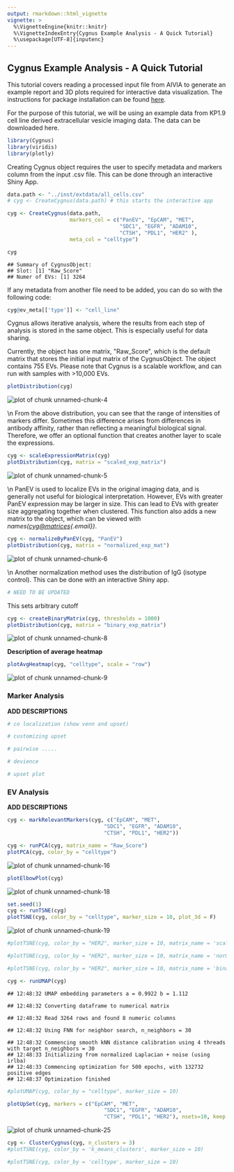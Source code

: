 ```yaml
---
output: rmarkdown::html_vignette
vignette: >
  %\VignetteEngine{knitr::knitr}
  %\VignetteIndexEntry{Cygnus Example Analysis - A Quick Tutorial}
  %\usepackage[UTF-8]{inputenc}
---
```


## Cygnus Example Analysis - A Quick Tutorial

This tutorial covers reading a processed input file from AIVIA to generate an example report and 3D plots required for interactive data visualization. The instructions for package installation can be found <a href=https://yeinchung.github.io/Cygnus/>here</a>.

For the purpose of this tutorial, we will be using an example data from KP1.9 cell line derived extracellular vesicle imaging data. The data can be downloaded here.




``` r
library(Cygnus)
library(viridis)
library(plotly)
```

Creating Cygnus object requires the user to specify metadata and markers column from the input .csv file. This can be done through an interactive Shiny App.


``` r
data.path <- "../inst/extdata/all_cells.csv" 
# cyg <- CreateCygnus(data.path) # this starts the interactive app

cyg <- CreateCygnus(data.path,
                    markers_col = c("PanEV", "EpCAM", "MET",
                                    "SDC1", "EGFR", "ADAM10",
                                    "CTSH", "PDL1", "HER2" ),
                    meta_col = "celltype")

cyg
```

```
## Summary of CygnusObject:
## Slot: [1] "Raw_Score"
## Numer of EVs: [1] 3264
```

If any metadata from another file need to be added, you can do so with the following code:


``` r
cyg@ev_meta[['type']] <- "cell_line"
```

Cygnus allows iterative analysis, where the results from each step of analysis is stored in the same object. This is especially useful for data sharing.

Currently, the object has one matrix, "Raw_Score", which is the default matrix that stores the initial input matrix of the CygnusObject. The object contains 755 EVs. Please note that Cygnus is a scalable workflow, and can run with samples with \>10,000 EVs.


``` r
plotDistribution(cyg)
```

![plot of chunk unnamed-chunk-4](figure/unnamed-chunk-4-1.png)

\n From the above distribution, you can see that the range of intensities of markers differ. Sometimes this difference arises from differences in antibody affinity, rather than reflecting a meaningful biological signal. Therefore, we offer an optional function that creates another layer to scale the expressions.


``` r
cyg <- scaleExpressionMatrix(cyg)
plotDistribution(cyg, matrix = "scaled_exp_matrix")
```

![plot of chunk unnamed-chunk-5](figure/unnamed-chunk-5-1.png)

\n PanEV is used to localize EVs in the original imaging data, and is generally not useful for biological interpretation. However, EVs with greater PanEV expression may be larger in size. This can lead to EVs with greater size aggregating together when clustered. This function also adds a new matrix to the object, which can be viewed with *names([cyg\@matrices](mailto:cyg@matrices){.email})*.


``` r
cyg <- normalizeByPanEV(cyg, "PanEV") 
plotDistribution(cyg, matrix = "normalized_exp_mat")
```

![plot of chunk unnamed-chunk-6](figure/unnamed-chunk-6-1.png)

\n Another normalization method uses the distribution of IgG (isotype control). This can be done with an interactive Shiny app.


``` r
# NEED TO BE UPDATED
```

This sets arbitrary cutoff


``` r
cyg <- createBinaryMatrix(cyg, thresholds = 1000)
plotDistribution(cyg, matrix = "binary_exp_matrix")
```

![plot of chunk unnamed-chunk-8](figure/unnamed-chunk-8-1.png)

**Description of average heatmap**


``` r
plotAvgHeatmap(cyg, "celltype", scale = "row")
```

![plot of chunk unnamed-chunk-9](figure/unnamed-chunk-9-1.png)

### Marker Analysis

**ADD DESCRIPTIONS**


``` r
# co localization (show venn and upset)
```


``` r
# customizing upset
```


``` r
# pairwise .....
```


``` r
# devience
```


``` r
# upset plot
```

### EV Analysis

**ADD DESCRIPTIONS**


``` r
cyg <- markRelevantMarkers(cyg, c("EpCAM", "MET",
                               "SDC1", "EGFR", "ADAM10",
                               "CTSH", "PDL1", "HER2")) 
```


``` r
cyg <- runPCA(cyg, matrix_name = "Raw_Score") 
plotPCA(cyg, color_by = "celltype")
```

![plot of chunk unnamed-chunk-16](figure/unnamed-chunk-16-1.png)




``` r
plotElbowPlot(cyg)
```

![plot of chunk unnamed-chunk-18](figure/unnamed-chunk-18-1.png)


``` r
set.seed(1)
cyg <- runTSNE(cyg)
plotTSNE(cyg, color_by = "celltype", marker_size = 10, plot_3d = F)
```

![plot of chunk unnamed-chunk-19](figure/unnamed-chunk-19-1.png)


``` r
#plotTSNE(cyg, color_by = "HER2", marker_size = 10, matrix_name = 'scaled_exp_matrix')
```


``` r
#plotTSNE(cyg, color_by = "HER2", marker_size = 10, matrix_name = 'normalized_exp_mat')
```


``` r
#plotTSNE(cyg, color_by = "HER2", marker_size = 10, matrix_name = 'binary_exp_matrix')
```


``` r
cyg <- runUMAP(cyg)
```

```
## 12:48:32 UMAP embedding parameters a = 0.9922 b = 1.112
```

```
## 12:48:32 Converting dataframe to numerical matrix
```

```
## 12:48:32 Read 3264 rows and found 8 numeric columns
```

```
## 12:48:32 Using FNN for neighbor search, n_neighbors = 30
```

```
## 12:48:32 Commencing smooth kNN distance calibration using 4 threads with target n_neighbors = 30
## 12:48:33 Initializing from normalized Laplacian + noise (using irlba)
## 12:48:33 Commencing optimization for 500 epochs, with 132732 positive edges
## 12:48:37 Optimization finished
```


``` r
#plotUMAP(cyg, color_by = "celltype", marker_size = 10)
```


``` r
plotUpSet(cyg, markers = c("EpCAM", "MET",
                               "SDC1", "EGFR", "ADAM10",
                               "CTSH", "PDL1", "HER2"), nsets=10, keep.order=T)
```

![plot of chunk unnamed-chunk-25](figure/unnamed-chunk-25-1.png)


``` r
cyg <- ClusterCygnus(cyg, n_clusters = 3)
#plotTSNE(cyg, color_by = 'k_means_clusters', marker_size = 10)
```


``` r
#plotTSNE(cyg, color_by = 'celltype', marker_size = 10)
```

